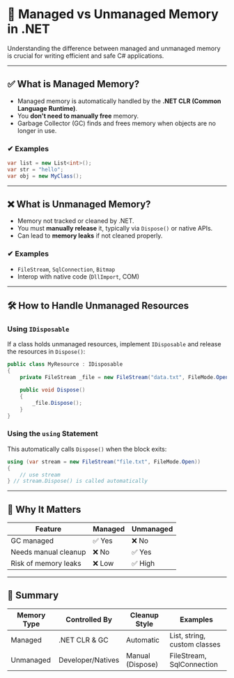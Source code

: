 
# 🧠 Managed vs Unmanaged Memory in .NET

Understanding the difference between managed and unmanaged memory is crucial for writing efficient and safe C# applications.

---

## ✅ What is Managed Memory?

- Managed memory is automatically handled by the **.NET CLR (Common Language Runtime)**.
- You **don't need to manually free** memory.
- Garbage Collector (GC) finds and frees memory when objects are no longer in use.

### ✔ Examples
```csharp
var list = new List<int>();
var str = "hello";
var obj = new MyClass();
```

---

## ❌ What is Unmanaged Memory?

- Memory not tracked or cleaned by .NET.
- You must **manually release** it, typically via `Dispose()` or native APIs.
- Can lead to **memory leaks** if not cleaned properly.

### ✔ Examples
- `FileStream`, `SqlConnection`, `Bitmap`
- Interop with native code (`DllImport`, COM)

---

## 🛠 How to Handle Unmanaged Resources

### Using `IDisposable`
If a class holds unmanaged resources, implement `IDisposable` and release the resources in `Dispose()`:

```csharp
public class MyResource : IDisposable
{
    private FileStream _file = new FileStream("data.txt", FileMode.Open);

    public void Dispose()
    {
        _file.Dispose();
    }
}
```

### Using the `using` Statement
This automatically calls `Dispose()` when the block exits:

```csharp
using (var stream = new FileStream("file.txt", FileMode.Open))
{
    // use stream
} // stream.Dispose() is called automatically
```

---

## 🧹 Why It Matters

| Feature                   | Managed        | Unmanaged       |
|---------------------------|----------------|-----------------|
| GC managed                | ✅ Yes         | ❌ No           |
| Needs manual cleanup      | ❌ No          | ✅ Yes          |
| Risk of memory leaks      | ❌ Low         | ✅ High         |

---

## 🧾 Summary

| Memory Type | Controlled By     | Cleanup Style     | Examples                       |
|-------------|-------------------|-------------------|--------------------------------|
| Managed     | .NET CLR & GC     | Automatic         | List, string, custom classes   |
| Unmanaged   | Developer/Natives | Manual (Dispose)  | FileStream, SqlConnection      |
